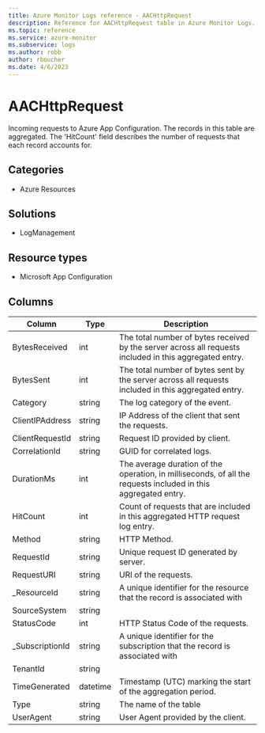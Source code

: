 ```yaml
---
title: Azure Monitor Logs reference - AACHttpRequest
description: Reference for AACHttpRequest table in Azure Monitor Logs.
ms.topic: reference
ms.service: azure-monitor
ms.subservice: logs
ms.author: robb
author: rboucher
ms.date: 4/6/2023
---
```


# AACHttpRequest

 Incoming requests to Azure App Configuration. The records in this table are aggregated. The 'HitCount' field describes the number of requests that each record accounts for.

## Categories

- Azure Resources
## Solutions

- LogManagement
## Resource types

- Microsoft App Configuration




## Columns

| Column | Type | Description |
| --- | --- | --- |
| BytesReceived | int | The total number of bytes received by the server across all requests included in this aggregated entry. |
| BytesSent | int | The total number of bytes sent by the server across all requests included in this aggregated entry. |
| Category | string | The log category of the event. |
| ClientIPAddress | string | IP Address of the client that sent the requests. |
| ClientRequestId | string | Request ID provided by client. |
| CorrelationId | string | GUID for correlated logs. |
| DurationMs | int | The average duration of the operation, in milliseconds, of all the requests included in this aggregated entry. |
| HitCount | int | Count of requests that are included in this aggregated HTTP request log entry. |
| Method | string | HTTP Method. |
| RequestId | string | Unique request ID generated by server. |
| RequestURI | string | URI of the requests. |
| _ResourceId | string | A unique identifier for the resource that the record is associated with |
| SourceSystem | string |  |
| StatusCode | int | HTTP Status Code of the requests. |
| _SubscriptionId | string | A unique identifier for the subscription that the record is associated with |
| TenantId | string |  |
| TimeGenerated | datetime | Timestamp (UTC) marking the start of the aggregation period. |
| Type | string | The name of the table |
| UserAgent | string | User Agent provided by the client. |
